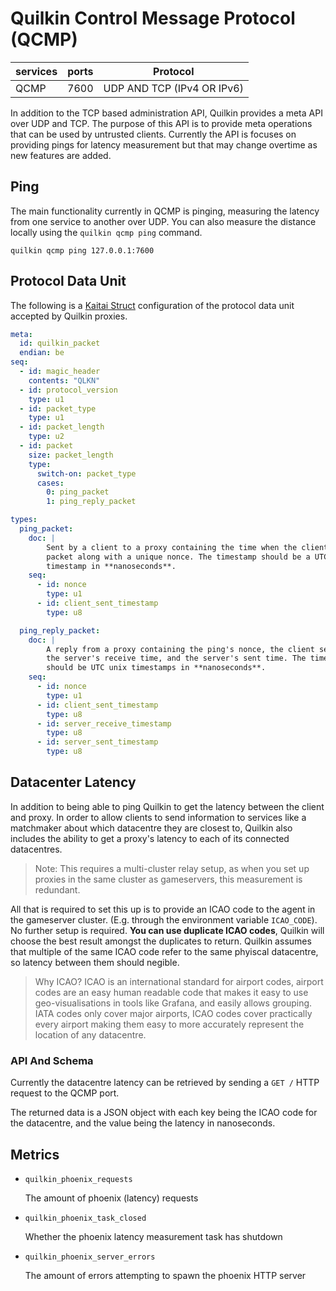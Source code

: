 # Quilkin Control Message Protocol (QCMP)

| services | ports | Protocol |
|----------|-------|-----------|
| QCMP | 7600 | UDP AND TCP (IPv4 OR IPv6) |

In addition to the TCP based administration API, Quilkin provides a meta API
over UDP and TCP. The purpose of this API is to provide meta operations that can
be used by untrusted clients. Currently the API is focuses on providing pings
for latency measurement but that may change overtime as new features are added.

## Ping
The main functionality currently in QCMP is pinging, measuring the latency from
one service to another over UDP. You can also measure the distance locally using
the `quilkin qcmp ping` command.

```
quilkin qcmp ping 127.0.0.1:7600
```

## Protocol Data Unit
The following is a [Kaitai Struct](https://kaitai.io/) configuration of the protocol data unit
accepted by Quilkin proxies.

```yaml
meta:
  id: quilkin_packet
  endian: be
seq:
  - id: magic_header
    contents: "QLKN"
  - id: protocol_version
    type: u1
  - id: packet_type
    type: u1
  - id: packet_length
    type: u2
  - id: packet
    size: packet_length
    type:
      switch-on: packet_type
      cases:
        0: ping_packet
        1: ping_reply_packet

types:
  ping_packet:
    doc: |
        Sent by a client to a proxy containing the time when the client sent the
        packet along with a unique nonce. The timestamp should be a UTC unix
        timestamp in **nanoseconds**.
    seq:
      - id: nonce
        type: u1
      - id: client_sent_timestamp
        type: u8

  ping_reply_packet:
    doc: |
        A reply from a proxy containing the ping's nonce, the client sent time,
        the server's receive time, and the server's sent time. The timestamps
        should be UTC unix timestamps in **nanoseconds**.
    seq:
      - id: nonce
        type: u1
      - id: client_sent_timestamp
        type: u8
      - id: server_receive_timestamp
        type: u8
      - id: server_sent_timestamp
        type: u8
```

## Datacenter Latency

In addition to being able to ping Quilkin to get the latency between the client
and proxy. In order to allow clients to send information to services like a
matchmaker about which datacentre they are closest to, Quilkin also includes
the ability to get a proxy's latency to each of its connected datacentres.

> Note: This requires a multi-cluster relay setup, as when you set up proxies
  in the same cluster as gameservers, this measurement is redundant.

All that is required to set this up is to provide an ICAO code to the agent in
the gameserver cluster. (E.g. through the environment variable `ICAO_CODE`).
No further setup is required. **You can use duplicate ICAO codes**, Quilkin will
choose the best result amongst the duplicates to return. Quilkin assumes that
multiple of the same ICAO code refer to the same phyiscal datacentre, so latency
between them should negible.

> Why ICAO? ICAO is an international standard for airport codes, airport codes
  are an easy human readable code that makes it easy to use geo-visualisations
  in tools like Grafana, and easily allows grouping. IATA codes only cover
  major airports, ICAO codes cover practically every airport making them easy to
  more accurately represent the location of any datacentre.


### API And Schema

Currently the datacentre latency can be retrieved by sending a `GET /` HTTP
request to the QCMP port.

The returned data is a JSON object with each key being the ICAO code for the
datacentre, and the value being the latency in nanoseconds.

## Metrics

* `quilkin_phoenix_requests`

  The amount of phoenix (latency) requests

* `quilkin_phoenix_task_closed`

  Whether the phoenix latency measurement task has shutdown
  
* `quilkin_phoenix_server_errors`

  The amount of errors attempting to spawn the phoenix HTTP server
